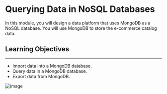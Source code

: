 
# Querying Data in NoSQL Databases

In this module, you will design a data platform that uses MongoDB as a NoSQL database. You will use MongoDB to store the e-commerce catalog data.

## Learning Objectives
________________________________________
-	Import data into a MongoDB database.
-	Query data in a MongoDB database.
-	Export data from MongoDB.

![image](https://user-images.githubusercontent.com/108534539/218347565-ebebee5e-3de3-427a-8370-cef5e44c3591.png)


